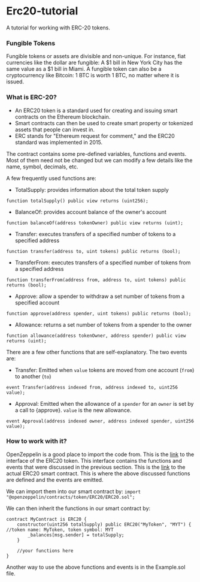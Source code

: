 # Erc20-tutorial
A tutorial for working with ERC-20 tokens.

### Fungible Tokens
Fungible tokens or assets are divisible and non-unique. For instance, fiat currencies like the dollar are fungible: A $1 bill in New York City has the same value as a $1 bill in Miami. A fungible token can also be a cryptocurrency like Bitcoin: 1 BTC is worth 1 BTC, no matter where it is issued. 

### What is ERC-20?
* An ERC20 token is a standard used for creating and issuing smart contracts on the Ethereum blockchain. 
* Smart contracts can then be used to create smart property or tokenized assets that people can invest in.
* ERC stands for "Ethereum request for comment," and the ERC20 standard was implemented in 2015.

The contract contains some pre-defined variables, functions and events. Most of them need not be changed but we can modify a few details like the name, symbol, decimals, etc.

A few frequently used functions are: 
* TotalSupply: provides information about the total token supply

```function totalSupply() public view returns (uint256);```
* BalanceOf: provides account balance of the owner's account

```function balanceOf(address tokenOwner) public view returns (uint);```
* Transfer: executes transfers of a specified number of tokens to a specified address

```function transfer(address to, uint tokens) public returns (bool);```
* TransferFrom: executes transfers of a specified number of tokens from a specified address

```function transferFrom(address from, address to, uint tokens) public returns (bool);```
* Approve: allow a spender to withdraw a set number of tokens from a specified account

```function approve(address spender, uint tokens) public returns (bool);```
* Allowance: returns a set number of tokens from a spender to the owner

```function allowance(address tokenOwner, address spender) public view returns (uint);```

There are a few other functions that are self-explanatory.
The two events are:
* Transfer: Emitted when `value` tokens are moved from one account (`from`) to another (`to`)

```event Transfer(address indexed from, address indexed to, uint256 value);```
* Approval: Emitted when the allowance of a `spender` for an `owner` is set by a call to {approve}. `value` is the new allowance.

```event Approval(address indexed owner, address indexed spender, uint256 value);```

### How to work with it?
OpenZeppelin is a good place to import the code from. This is the [link](https://github.com/OpenZeppelin/openzeppelin-contracts/blob/master/contracts/token/ERC20/IERC20.sol) to the interface of the ERC20 token. This interface contains the functions and events that were discussed in the previous section. This is the [link](https://github.com/OpenZeppelin/openzeppelin-contracts/blob/master/contracts/token/ERC20/ERC20.sol) to the actual ERC20 smart contract. This is where the above discussed functions are defined and the events are emitted.

We can import them into our smart contract by:
```import "@openzeppelin/contracts/token/ERC20/ERC20.sol";```

We can then inherit the functions in our smart contract by:
```
contract MyContract is ERC20 {
    constructor(uint256 totalSupply) public ERC20("MyToken", "MYT") {        //token name: MyToken, token symbol: MYT
        _balances[msg.sender] = totalSupply;
    }
    
    //your functions here
}
```

Another way to use the above functions and events is in the Example.sol file.
